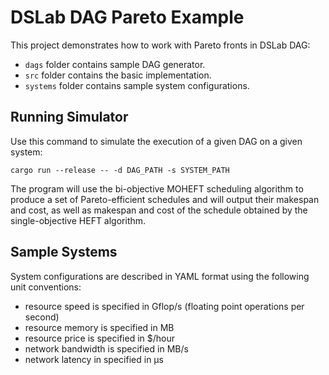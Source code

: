 # DSLab DAG Pareto Example

This project demonstrates how to work with Pareto fronts in DSLab DAG:

- `dags` folder contains sample DAG generator.
- `src` folder contains the basic implementation.
- `systems` folder contains sample system configurations.

## Running Simulator

Use this command to simulate the execution of a given DAG on a given system:

```
cargo run --release -- -d DAG_PATH -s SYSTEM_PATH
```

The program will use the bi-objective MOHEFT scheduling algorithm to produce a set of Pareto-efficient schedules and will output their makespan and cost, as well as makespan and cost of the schedule obtained by the single-objective HEFT algorithm.

## Sample Systems

System configurations are described in YAML format using the following unit conventions:

- resource speed is specified in Gflop/s (floating point operations per second)
- resource memory is specified in MB
- resource price is specified in $/hour
- network bandwidth is specified in MB/s
- network latency in specified in μs

